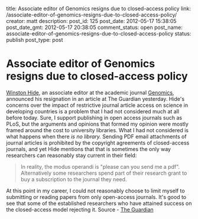 title: Associate editor of Genomics resigns due to closed-access policy
link: /associate-editor-of-genomics-resigns-due-to-closed-access-policy/
creator: matt
description: 
post_id: 125
post_date: 2012-05-17 15:38:05
post_date_gmt: 2012-05-17 20:38:05
comment_status: open
post_name: associate-editor-of-genomics-resigns-due-to-closed-access-policy
status: publish
post_type: post

# Associate editor of Genomics resigns due to closed-access policy

[Winston Hide](http://www.hsph.harvard.edu/faculty/winston-hide/), an associate editor at the academic journal [Genomics](http://www.journals.elsevier.com/genomics/), announced his resignation in an article at The Guardian yesterday. Hide's concerns over the impact of restrictive journal article access on science in developing countries is a problem that I had not considered much at all before today. Sure, I support publishing in open access journals such as PLoS, but the arguments and opinions that formed my opinion were mostly framed around the cost to university libraries. What I had not considered is what happens when there _is no library._ Sending PDF email attachments of journal articles is prohibited by the copyright agreements of closed-access journals, and yet Hide mentions that that is sometimes the only way researchers can reasonably stay current in their field: 

> In reality, the modus operandi is "please can you send me a pdf". Alternatively some researchers spend part of their research grant to buy a subscription to the journal they need.

At this point in my career, I could not reasonably choose to limit myself to submitting or reading papers from only open-access journals. It's good to see that some of the established researchers who have attained success on the closed-access model rejecting it. Source - [The Guardian](http://www.guardian.co.uk/science/blog/2012/may/16/system-profit-access-research)